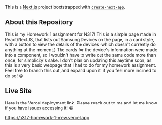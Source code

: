 This is a [Next.js](https://nextjs.org/) project bootstrapped with [`create-next-app`](https://github.com/vercel/next.js/tree/canary/packages/create-next-app).

## About this Repository
This is my Homework 1 assignment for N317! This is a simple page made in React/NextJS, that lists out Samsung Devices on the page, in a card style, with a button to view the details of the devices (which doesn't currently do anything at the moment.) The cards for the device's information were made into a component, so I wouldn't have to write out the same code more than once, for simplicity's sake. I don't plan on updating this anytime soon, as this is a very basic webpage that I had to do for my homework assignment. Feel free to branch this out, and expand upon it, if you feel more inclined to do so! 😁

## Live Site
Here is the Vercel deployment link. Please reach out to me and let me know if you have issues accessing it! 😀

https://n317-homework-1-mew.vercel.app
